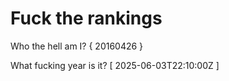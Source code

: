 # Fuck the rankings

Who the hell am I?
{ 20160426 }

What fucking year is it?
[ 2025-06-03T22:10:00Z ]
